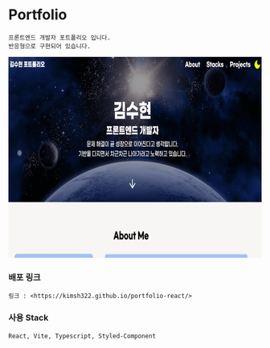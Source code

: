 # Portfolio

    프론트엔드 개발자 포트폴리오 입니다.
    반응형으로 구현되어 있습니다.

<div align="center"><img src="./public/thumbnail.png" width="600px" height="400px"  alt="thumbnail"></img></div>

### 배포 링크

    링크 : <https://kimsh322.github.io/portfolio-react/>

### 사용 Stack

    React, Vite, Typescript, Styled-Component
